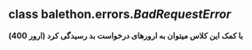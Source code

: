 ## class balethon.errors.*BadRequestError*

**با کمک این کلاس میتوان به ارورهای درخواست بد رسیدگی کرد (ارور 400)**